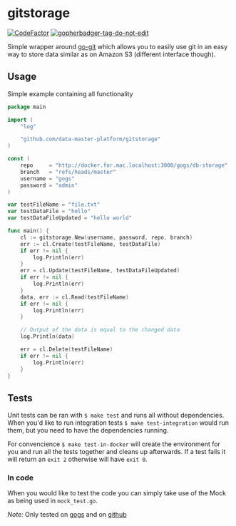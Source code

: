 # gitstorage

[![CodeFactor](https://www.codefactor.io/repository/github/data-master-platform/go-gitstorage/badge)](https://www.codefactor.io/repository/github/data-master-platform/go-gitstorage) <a href='https://github.com/jpoles1/gopherbadger' target='_blank'>![gopherbadger-tag-do-not-edit](https://img.shields.io/badge/Go%20Coverage-85%25-brightgreen.svg?longCache=true&style=flat)</a>

Simple wrapper around [go-git](https://github.com/go-git/go-git) which allows you to easily use git in an easy way to store data similar as on Amazon S3 (different interface though).

## Usage

Simple example containing all functionality

```go
package main

import (
	"log"

	"github.com/data-master-platform/gitstorage"
)

const (
	repo     = "http://docker.for.mac.localhost:3000/gogs/db-storage"
	branch   = "refs/heads/master"
	username = "gogs"
	password = "admin"
)

var testFileName = "file.txt"
var testDataFile = "hello"
var testDataFileUpdated = "hello world"

func main() {
	cl := gitstorage.New(username, password, repo, branch)
	err := cl.Create(testFileName, testDataFile)
	if err != nil {
		log.Println(err)
	}
	err = cl.Update(testFileName, testDataFileUpdated)
	if err != nil {
		log.Println(err)
	}
	data, err := cl.Read(testFileName)
	if err != nil {
		log.Println(err)
	}

	// Output of the data is equal to the changed data
	log.Println(data)

	err = cl.Delete(testFileName)
	if err != nil {
		log.Println(err)
	}
}
```

## Tests

Unit tests can be ran with `$ make test` and runs all without dependencies. When you'd like to run integration tests `$ make test-integration` would run them, but you need to have the dependencies running.

For convencience `$ make test-in-docker` will create the environment for you and run all the tests together and cleans up afterwards. If a test fails it will return an `exit 2` otherwise will have `exit 0`.

### In code

When you would like to test the code you can simply take use of the Mock as being used in `mock_test.go`.


*Note:*
Only tested on [gogs](https://github.com/gogs/gogs) and on [github](https://github.com)